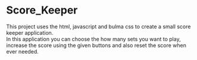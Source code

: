 # Score_Keeper

This project uses the html, javascript and bulma css to create a small score keeper application. <br>
In this application you can choose the how many sets you want to play, increase the score using the given buttons and also reset the score when ever needed.